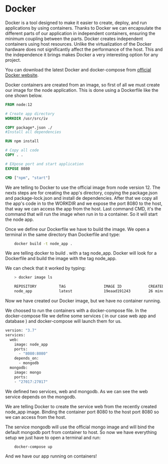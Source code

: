 # Docker
Docker is a tool designed to make it easier to create, deploy, and run applications by using containers.
Thanks to Docker we can encapsulate the different parts of our application in independent containers, ensuring the minimum coupling between the parts. Docker creates independent containers using host resources. Unlike the virtualization of the Docker hardware does not significantly affect the performance of the host. This and the independence it brings makes Docker a very interesting option for any project.

You can download the latest Docker and docker-compose from [official Docker website](https://docs.docker.com/install/).

Docker containers are created from an image, so first of all we must create our image for the node application. 
This is done using a Dockerfile like the one shown below.

```Dockerfile
FROM node:12

# Create app directory
WORKDIR /usr/src/iv

COPY package*.json ./
#Install all dependencies

RUN npm install

# Copy all code
COPY . .

# EXpose port and start application
EXPOSE 8080

CMD ["npm", "start"]
```

We are telling to Docker to use the official image from node version 12.
The nexts steps are for creating the app's directory, copying the package.json and package-lock.json
and install de dependencies. After that we copy all the app's code in to the WORKDIR and we expose
the port 8080 to the host, that way we can access the app from the host.
Last command CMD, it's the command that will run the image when run in to a container.
So it will start the node app.

Once we define our Dockerfile we have to build the image. We open a terminal in the same directory than Dockerfile and type:

```bash
    docker build -t node_app .
```

We are telling docker to build . with a tag node_app. Docker will look for a Dockerfile and build the image with the tag node_app.

We can check that it worked by typing:

```bash
    > docker image ls

    REPOSITORY          TAG                 IMAGE ID            CREATED             SIZE
    node_app            latest              19eaad191243        26 minutes ago      966MB
```

Now we have created our Docker image, but we have no container running.

We choosed to run the containers with a docker-compose file. 
In the docker-compose file we define some services ( in our case web app and database ) and docker-compose will launch them for us.

```Dockerfile
version: "3.7"
services:
  web:
    image: node_app
    ports:
      - "8080:8080"
    depends_on:
      - mongodb
  mongodb:
    image: mongo
    ports:
    - "27017:27017"
```

We defined two services, web and mongodb. 
As we can see the web service depends on the mongodb.

We are telling Docker to create the service web from the recently created node_app image. Binding the container port 8080 to the host port 8080
so we can access from the host.

The service mongodb will use the official mongo image and will bind the default mongodb port from container to host.
So now we have everything setup we just have to open a terminal and run:

```
    docker-compose up
```

And we have our app running on containers!




